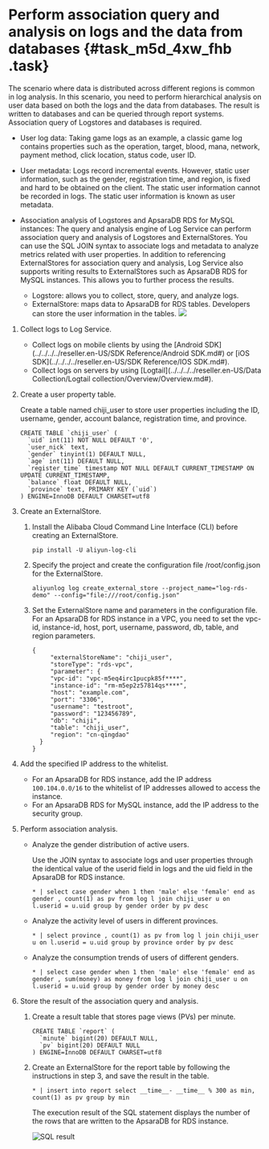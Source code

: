 # Perform association query and analysis on logs and the data from databases {#task_m5d_4xw_fhb .task}

The scenario where data is distributed across different regions is common in log analysis. In this scenario, you need to perform hierarchical analysis on user data based on both the logs and the data from databases. The result is written to databases and can be queried through report systems. Association query of Logstores and databases is required.

-   User log data: Taking game logs as an example, a classic game log contains properties such as the operation, target, blood, mana, network, payment method, click location, status code, user ID.
-   User metadata: Logs record incremental events. However, static user information, such as the gender, registration time, and region, is fixed and hard to be obtained on the client. The static user information cannot be recorded in logs. The static user information is known as user metadata.
-   Association analysis of Logstores and ApsaraDB RDS for MySQL instances: The query and analysis engine of Log Service can perform association query and analysis of Logstores and ExternalStores. You can use the SQL JOIN syntax to associate logs and metadata to analyze metrics related with user properties. In addition to referencing ExternalStores for association query and analysis, Log Service also supports writing results to ExternalStores such as ApsaraDB RDS for MySQL instances. This allows you to further process the results.

    -   Logstore: allows you to collect, store, query, and analyze logs.
    -   ExternalStore: maps data to ApsaraDB for RDS tables. Developers can store the user information in the tables.
    ![](http://static-aliyun-doc.oss-cn-hangzhou.aliyuncs.com/assets/img/149430/156894909541587_en-US.png)


1.  Collect logs to Log Service. 
    -   Collect logs on mobile clients by using the [Android SDK](../../../../reseller.en-US/SDK Reference/Android SDK.md#) or [iOS SDK](../../../../reseller.en-US/SDK Reference/IOS SDK.md#).
    -   Collect logs on servers by using [Logtail](../../../../reseller.en-US/Data Collection/Logtail collection/Overview/Overview.md#).
2.  Create a user property table. 

    Create a table named chiji\_user to store user properties including the ID, username, gender, account balance, registration time, and province.

    ``` {#codeblock_sms_hjn_9ud}
    CREATE TABLE `chiji_user` ( 
      `uid` int(11) NOT NULL DEFAULT '0', 
      `user_nick` text, 
      `gender` tinyint(1) DEFAULT NULL, 
      `age` int(11) DEFAULT NULL, 
      `register_time` timestamp NOT NULL DEFAULT CURRENT_TIMESTAMP ON UPDATE CURRENT_TIMESTAMP, 
      `balance` float DEFAULT NULL, 
      `province` text, PRIMARY KEY (`uid`) 
    ) ENGINE=InnoDB DEFAULT CHARSET=utf8
    ```

3.  Create an ExternalStore. 
    1.  Install the Alibaba Cloud Command Line Interface \(CLI\) before creating an ExternalStore.

        ``` {#codeblock_g5n_ens_326}
        pip install -U aliyun-log-cli
        ```

    2.  Specify the project and create the configuration file /root/config.json for the ExternalStore.

        ``` {#codeblock_a9z_nsp_bui}
        aliyunlog log create_external_store --project_name="log-rds-demo" --config="file:///root/config.json" 
        ```

    3.  Set the ExternalStore name and parameters in the configuration file. For an ApsaraDB for RDS instance in a VPC, you need to set the vpc-id, instance-id, host, port, username, password, db, table, and region parameters.

        ``` {#codeblock_87w_nko_3m9}
        { 
             "externalStoreName": "chiji_user", 
             "storeType": "rds-vpc", 
             "parameter": { 
             "vpc-id": "vpc-m5eq4irc1pucpk85f****", 
             "instance-id": "rm-m5ep2z57814qs****", 
             "host": "example.com", 
             "port": "3306", 
             "username": "testroot", 
             "password": "123456789", 
             "db": "chiji", 
             "table": "chiji_user", 
             "region": "cn-qingdao" 
          } 
        }
        ```

4.  Add the specified IP address to the whitelist. 
    -   For an ApsaraDB for RDS instance, add the IP address `100.104.0.0/16` to the whitelist of IP addresses allowed to access the instance.
    -   For an ApsaraDB RDS for MySQL instance, add the IP address to the security group.
5.  Perform association analysis. 
    -   Analyze the gender distribution of active users.

        Use the JOIN syntax to associate logs and user properties through the identical value of the userid field in logs and the uid field in the ApsaraDB for RDS instance.

        ``` {#codeblock_n6r_d70_nna}
        * | select case gender when 1 then 'male' else 'female' end as gender , count(1) as pv from log l join chiji_user u on l.userid = u.uid group by gender order by pv desc
        ```

    -   Analyze the activity level of users in different provinces.

        ``` {#codeblock_hgl_in0_k1y}
        * | select province , count(1) as pv from log l join chiji_user u on l.userid = u.uid group by province order by pv desc
        ```

    -   Analyze the consumption trends of users of different genders.

        ``` {#codeblock_p52_6zo_2mv}
        * | select case gender when 1 then 'male' else 'female' end as gender , sum(money) as money from log l join chiji_user u on l.userid = u.uid group by gender order by money desc
        ```

6.  Store the result of the association query and analysis. 
    1.  Create a result table that stores page views \(PVs\) per minute.

        ``` {#codeblock_q06_9au_vwn}
        CREATE TABLE `report` ( 
          `minute` bigint(20) DEFAULT NULL, 
          `pv` bigint(20) DEFAULT NULL 
        ) ENGINE=InnoDB DEFAULT CHARSET=utf8
        ```

    2.  Create an ExternalStore for the report table by following the instructions in step 3, and save the result in the table.

        ``` {#codeblock_vww_tz6_qw0}
        * | insert into report select __time__- __time__ % 300 as min, count(1) as pv group by min
        ```

        The execution result of the SQL statement displays the number of the rows that are written to the ApsaraDB for RDS instance.

        ![SQL result](http://static-aliyun-doc.oss-cn-hangzhou.aliyuncs.com/assets/img/149430/156894909541597_en-US.png)


